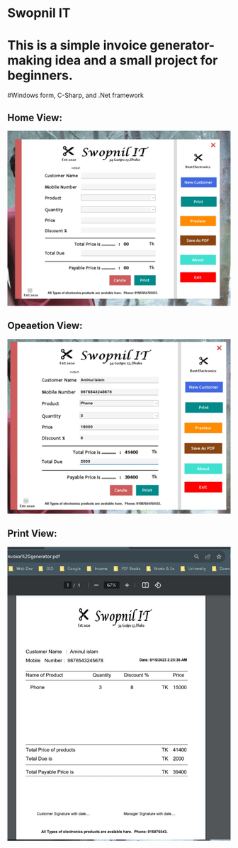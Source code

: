 # Swopnil IT
# This is a simple invoice generator-making idea and a small project for beginners.

#Windows form, C-Sharp, and .Net framework 

<h2>Home View:</h2>
<a href="" target="_blank">
  <img src="https://github.com/aminul-islam-niloy/Invoice-Generator-for-Business/blob/master/Swopnil%20IT/Resources/Home%20view.jpg"/>
</a>

<h2>Opeaetion View:</h2>
<a href="" target="_blank">
  <img src="https://github.com/aminul-islam-niloy/Invoice-Generator-for-Business/blob/master/Swopnil%20IT/Resources/Operational.jpg"/>
</a>
<h2>Print View:</h2>

<a href="" target="_blank">
  <img src="https://github.com/aminul-islam-niloy/Invoice-Generator-for-Business/blob/master/Swopnil%20IT/Resources/Pdf%20view.jpg" 
       alt="Print View Image" 
       style="max-width: 100%; height: auto;">
</a>

